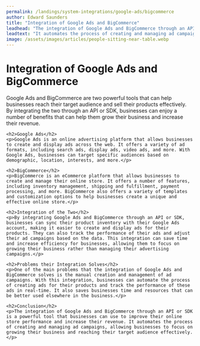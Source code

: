 ```yaml
---
permalink: /landings/system-integrations/google-ads/bigcommerce
author: Edward Saunders
title: "Integration of Google Ads and BigCommerce"
leadhead: "The integration of Google Ads and BigCommerce through an API or SDK is a powerful tool that businesses can use to improve their online store performance and increase their revenue"
leadtext: "It automates the process of creating and managing ad campaigns, allowing businesses to focus on growing their business and reaching their target audience effectively."
image: /assets/images/articles/people-sitting-near-table.webp
---
```

<div class="arttext">	<h1>Integration of Google Ads and BigCommerce</h1>
	<p>Google Ads and BigCommerce are two powerful tools that can help businesses reach their target audience and sell their products effectively. By integrating the two through an API or SDK, businesses can enjoy a number of benefits that can help them grow their business and increase their revenue.</p>
	
	<h2>Google Ads</h2>
	<p>Google Ads is an online advertising platform that allows businesses to create and display ads across the web. It offers a variety of ad formats, including search ads, display ads, video ads, and more. With Google Ads, businesses can target specific audiences based on demographic, location, interests, and more.</p>
	
	<h2>BigCommerce</h2>
	<p>BigCommerce is an eCommerce platform that allows businesses to create and manage their online store. It offers a number of features, including inventory management, shipping and fulfillment, payment processing, and more. BigCommerce also offers a variety of templates and customization options to help businesses create a unique and effective online store.</p>
	
	<h2>Integration of the Two</h2>
	<p>By integrating Google Ads and BigCommerce through an API or SDK, businesses can sync their product inventory with their Google Ads account, making it easier to create and display ads for their products. They can also track the performance of their ads and adjust their ad campaigns based on the data. This integration can save time and increase efficiency for businesses, allowing them to focus on growing their business rather than managing their advertising campaigns.</p>
	
	<h2>Problems their Integration Solves</h2>
	<p>One of the main problems that the integration of Google Ads and BigCommerce solves is the manual creation and management of ad campaigns. With this integration, businesses can automate the process of creating ads for their products and track the performance of these ads in real-time. It also saves businesses time and resources that can be better used elsewhere in the business.</p>
	
	<h2>Conclusion</h2>
	<p>The integration of Google Ads and BigCommerce through an API or SDK is a powerful tool that businesses can use to improve their online store performance and increase their revenue. It automates the process of creating and managing ad campaigns, allowing businesses to focus on growing their business and reaching their target audience effectively.</p>
</div>